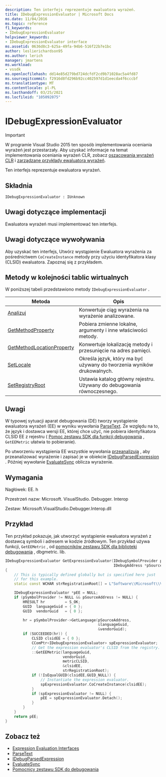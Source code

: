 ```yaml
---
description: Ten interfejs reprezentuje ewaluatora wyrażeń.
title: IDebugExpressionEvaluator | Microsoft Docs
ms.date: 11/04/2016
ms.topic: reference
f1_keywords:
- IDebugExpressionEvaluator
helpviewer_keywords:
- IDebugExpressionEvaluator interface
ms.assetid: 0636d8c3-625a-49fa-94b6-516f22b7e1bc
author: leslierichardson95
ms.author: lerich
manager: jmartens
ms.workload:
- vssdk
ms.openlocfilehash: dd14e85d279bd724dcfdf2cd9b71028ac5a4fd87
ms.sourcegitcommit: f2916d8fd296b92cc402597d1d1eecda4f6cccbf
ms.translationtype: MT
ms.contentlocale: pl-PL
ms.lasthandoff: 03/25/2021
ms.locfileid: "105092075"
---
```

# <a name="idebugexpressionevaluator"></a>IDebugExpressionEvaluator
> [!IMPORTANT]
> W programie Visual Studio 2015 ten sposób implementowania oceniania wyrażeń jest przestarzały. Aby uzyskać informacje na temat implementowania oceniania wyrażeń CLR, zobacz [oszacowania wyrażeń CLR](https://github.com/Microsoft/ConcordExtensibilitySamples/wiki/CLR-Expression-Evaluators) i [zarządzane przykłady ewaluatora wyrażeń](https://github.com/Microsoft/ConcordExtensibilitySamples/wiki/Managed-Expression-Evaluator-Sample).

Ten interfejs reprezentuje ewaluatora wyrażeń.

## <a name="syntax"></a>Składnia

```
IDebugExpressionEvaluator : IUnknown
```

## <a name="notes-for-implementers"></a>Uwagi dotyczące implementacji
Ewaluatora wyrażeń musi implementować ten interfejs.

## <a name="notes-for-callers"></a>Uwagi dotyczące wywoływania
Aby uzyskać ten interfejs, Utwórz wystąpienie Ewaluatora wyrażenia za pośrednictwem `CoCreateInstance` metody przy użyciu identyfikatora klasy (CLSID) ewaluatora. Zapoznaj się z przykładem.

## <a name="methods-in-vtable-order"></a>Metody w kolejności tablic wirtualnych
W poniższej tabeli przedstawiono metody `IDebugExpressionEvaluator` .

|Metoda|Opis|
|------------|-----------------|
|[Analizuj](../../../extensibility/debugger/reference/idebugexpressionevaluator-parse.md)|Konwertuje ciąg wyrażenia na wyrażenie analizowane.|
|[GetMethodProperty](../../../extensibility/debugger/reference/idebugexpressionevaluator-getmethodproperty.md)|Pobiera zmienne lokalne, argumenty i inne właściwości metody.|
|[GetMethodLocationProperty](../../../extensibility/debugger/reference/idebugexpressionevaluator-getmethodlocationproperty.md)|Konwertuje lokalizację metody i przesunięcie na adres pamięci.|
|[SetLocale](../../../extensibility/debugger/reference/idebugexpressionevaluator-setlocale.md)|Określa język, który ma być używany do tworzenia wyników drukowalnych.|
|[SetRegistryRoot](../../../extensibility/debugger/reference/idebugexpressionevaluator-setregistryroot.md)|Ustawia katalog główny rejestru. Używany do debugowania równoczesnego.|

## <a name="remarks"></a>Uwagi
W typowej sytuacji aparat debugowania (DE) tworzy wystąpienie ewaluatora wyrażeń (EE) w wyniku wywołania [ParseText](../../../extensibility/debugger/reference/idebugexpressioncontext2-parsetext.md). Ze względu na to, że język i dostawca wersji EE, której chce użyć, nie pobiera identyfikatora CLSID EE z rejestru ( [Pomoc zestawu SDK dla funkcji debugowania](../../../extensibility/debugger/reference/sdk-helpers-for-debugging.md) , `GetEEMetric` ułatwia to pobieranie).

Po utworzeniu wystąpienia EE wszystkie wywołania [przeanalizują](../../../extensibility/debugger/reference/idebugexpressionevaluator-parse.md) , aby przeanalizować wyrażenie i zapisać je w obiekcie [IDebugParsedExpression](../../../extensibility/debugger/reference/idebugparsedexpression.md) . Później wywołanie [EvaluateSync](../../../extensibility/debugger/reference/idebugparsedexpression-evaluatesync.md) oblicza wyrażenie.

## <a name="requirements"></a>Wymagania
Nagłówek: EE. h

Przestrzeń nazw: Microsoft. VisualStudio. Debugger. Interop

Zestaw: Microsoft.VisualStudio.Debugger.Interop.dll

## <a name="example"></a>Przykład
Ten przykład pokazuje, jak utworzyć wystąpienie ewaluatora wyrażeń z dostawcą symboli i adresem w kodzie źródłowym. Ten przykład używa funkcji, `GetEEMetric` , od [pomocników zestawu SDK dla biblioteki debugowania](../../../extensibility/debugger/reference/sdk-helpers-for-debugging.md) , dbgmetric. lib.

```cpp
IDebugExpressionEvaluator GetExpressionEvaluator(IDebugSymbolProvider pSymbolProvider,
                                                 IDebugAddress *pSourceAddress)
{
    // This is typically defined globally but is specified here just
    // for this example.
    static const WCHAR strRegistrationRoot[] = L"Software\\Microsoft\\VisualStudio\\8.0Exp";

    IDebugExpressionEvaluator *pEE = NULL;
    if (pSymbolProvider != NULL && pSourceAddress != NULL) {
        HRESULT hr         = S_OK;
        GUID  languageGuid = { 0 };
        GUID  vendorGuid   = { 0 };

        hr = pSymbolProvider->GetLanguage(pSourceAddress,
                                          &languageGuid,
                                          &vendorGuid);
        if (SUCCEEDED(hr)) {
            CLSID clsidEE = { 0 };
            CComPtr<IDebugExpressionEvaluator> spExpressionEvaluator;
            // Get the expression evaluator's CLSID from the registry.
            ::GetEEMetric(languageGuid,
                          vendorGuid,
                          metricCLSID,
                          &clsidEE,
                          strRegistrationRoot);
            if (!IsEqualGUID(clsidEE,GUID_NULL)) {
                // Instantiate the expression evaluator.
                spExpressionEvaluator.CoCreateInstance(clsidEE);
            }
            if (spExpressionEvaluator != NULL) {
                pEE = spExpressionEvaluator.Detach();
            }
        }
    }
    return pEE;
}
```

## <a name="see-also"></a>Zobacz też
- [Expression Evaluation Interfaces](../../../extensibility/debugger/reference/expression-evaluation-interfaces.md)
- [ParseText](../../../extensibility/debugger/reference/idebugexpressioncontext2-parsetext.md)
- [IDebugParsedExpression](../../../extensibility/debugger/reference/idebugparsedexpression.md)
- [EvaluateSync](../../../extensibility/debugger/reference/idebugparsedexpression-evaluatesync.md)
- [Pomocnicy zestawu SDK do debugowania](../../../extensibility/debugger/reference/sdk-helpers-for-debugging.md)
